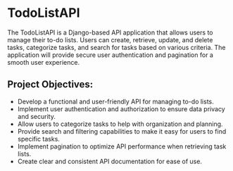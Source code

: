 # TodoListAPI
The TodoListAPI is a Django-based API application that allows users to manage their to-do lists. Users can create, retrieve, update, and delete tasks, categorize tasks, and search for tasks based on various criteria. The application will provide secure user authentication and pagination for a smooth user experience.

## Project Objectives:
* Develop a functional and user-friendly API for managing to-do lists.
* Implement user authentication and authorization to ensure data privacy and security.
* Allow users to categorize tasks to help with organization and planning.
*  Provide search and filtering capabilities to make it easy for users to find specific tasks.
* Implement pagination to optimize API performance when retrieving task lists.
* Create clear and consistent API documentation for ease of use.
